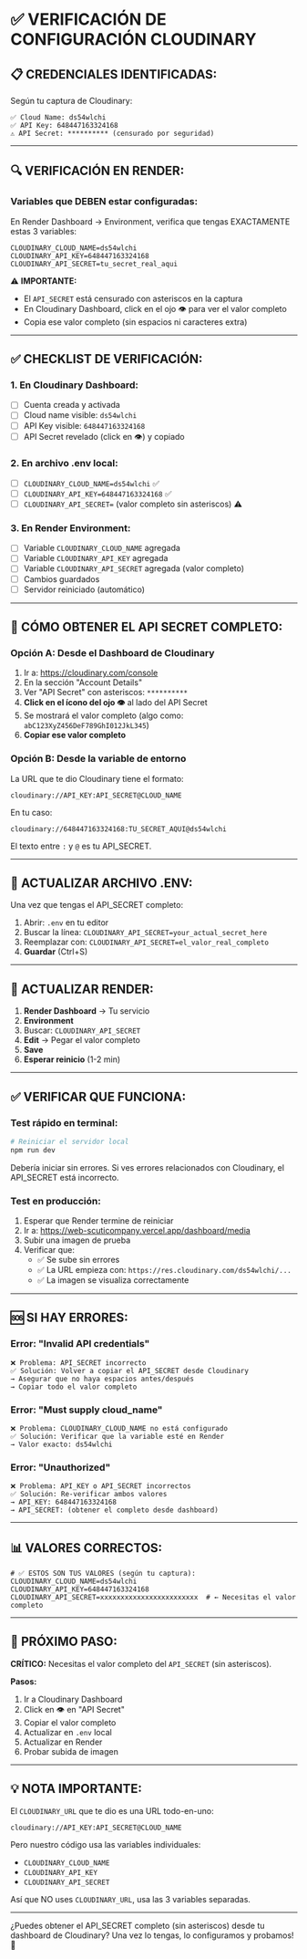 # ✅ VERIFICACIÓN DE CONFIGURACIÓN CLOUDINARY

## 📋 **CREDENCIALES IDENTIFICADAS:**

Según tu captura de Cloudinary:

```
✅ Cloud Name: ds54wlchi
✅ API Key: 648447163324168
⚠️ API Secret: ********** (censurado por seguridad)
```

---

## 🔍 **VERIFICACIÓN EN RENDER:**

### **Variables que DEBEN estar configuradas:**

En Render Dashboard → Environment, verifica que tengas EXACTAMENTE estas 3 variables:

```env
CLOUDINARY_CLOUD_NAME=ds54wlchi
CLOUDINARY_API_KEY=648447163324168
CLOUDINARY_API_SECRET=tu_secret_real_aqui
```

⚠️ **IMPORTANTE:** 
- El `API_SECRET` está censurado con asteriscos en la captura
- En Cloudinary Dashboard, click en el ojo 👁️ para ver el valor completo
- Copia ese valor completo (sin espacios ni caracteres extra)

---

## ✅ **CHECKLIST DE VERIFICACIÓN:**

### **1. En Cloudinary Dashboard:**
- [ ] Cuenta creada y activada
- [ ] Cloud name visible: `ds54wlchi`
- [ ] API Key visible: `648447163324168`
- [ ] API Secret revelado (click en 👁️) y copiado

### **2. En archivo .env local:**
- [ ] `CLOUDINARY_CLOUD_NAME=ds54wlchi` ✅
- [ ] `CLOUDINARY_API_KEY=648447163324168` ✅
- [ ] `CLOUDINARY_API_SECRET=` (valor completo sin asteriscos) ⚠️

### **3. En Render Environment:**
- [ ] Variable `CLOUDINARY_CLOUD_NAME` agregada
- [ ] Variable `CLOUDINARY_API_KEY` agregada
- [ ] Variable `CLOUDINARY_API_SECRET` agregada (valor completo)
- [ ] Cambios guardados
- [ ] Servidor reiniciado (automático)

---

## 🧪 **CÓMO OBTENER EL API SECRET COMPLETO:**

### Opción A: Desde el Dashboard de Cloudinary
1. Ir a: https://cloudinary.com/console
2. En la sección "Account Details"
3. Ver "API Secret" con asteriscos: `**********`
4. **Click en el ícono del ojo 👁️** al lado del API Secret
5. Se mostrará el valor completo (algo como: `abC123XyZ456DeF789GhI012JkL345`)
6. **Copiar ese valor completo**

### Opción B: Desde la variable de entorno
La URL que te dio Cloudinary tiene el formato:
```
cloudinary://API_KEY:API_SECRET@CLOUD_NAME
```

En tu caso:
```
cloudinary://648447163324168:TU_SECRET_AQUI@ds54wlchi
```

El texto entre `:` y `@` es tu API_SECRET.

---

## 🔧 **ACTUALIZAR ARCHIVO .ENV:**

Una vez que tengas el API_SECRET completo:

1. Abrir: `.env` en tu editor
2. Buscar la línea: `CLOUDINARY_API_SECRET=your_actual_secret_here`
3. Reemplazar con: `CLOUDINARY_API_SECRET=el_valor_real_completo`
4. **Guardar** (Ctrl+S)

---

## 🚀 **ACTUALIZAR RENDER:**

1. **Render Dashboard** → Tu servicio
2. **Environment**
3. Buscar: `CLOUDINARY_API_SECRET`
4. **Edit** → Pegar el valor completo
5. **Save**
6. **Esperar reinicio** (1-2 min)

---

## ✅ **VERIFICAR QUE FUNCIONA:**

### Test rápido en terminal:

```bash
# Reiniciar el servidor local
npm run dev
```

Debería iniciar sin errores. Si ves errores relacionados con Cloudinary, el API_SECRET está incorrecto.

### Test en producción:

1. Esperar que Render termine de reiniciar
2. Ir a: https://web-scuticompany.vercel.app/dashboard/media
3. Subir una imagen de prueba
4. Verificar que:
   - ✅ Se sube sin errores
   - ✅ La URL empieza con: `https://res.cloudinary.com/ds54wlchi/...`
   - ✅ La imagen se visualiza correctamente

---

## 🆘 **SI HAY ERRORES:**

### Error: "Invalid API credentials"
```
❌ Problema: API_SECRET incorrecto
✅ Solución: Volver a copiar el API_SECRET desde Cloudinary
→ Asegurar que no haya espacios antes/después
→ Copiar todo el valor completo
```

### Error: "Must supply cloud_name"
```
❌ Problema: CLOUDINARY_CLOUD_NAME no está configurado
✅ Solución: Verificar que la variable esté en Render
→ Valor exacto: ds54wlchi
```

### Error: "Unauthorized"
```
❌ Problema: API_KEY o API_SECRET incorrectos
✅ Solución: Re-verificar ambos valores
→ API_KEY: 648447163324168
→ API_SECRET: (obtener el completo desde dashboard)
```

---

## 📊 **VALORES CORRECTOS:**

```env
# ✅ ESTOS SON TUS VALORES (según tu captura):
CLOUDINARY_CLOUD_NAME=ds54wlchi
CLOUDINARY_API_KEY=648447163324168
CLOUDINARY_API_SECRET=xxxxxxxxxxxxxxxxxxxxxxxx  # ← Necesitas el valor completo
```

---

## 🎯 **PRÓXIMO PASO:**

**CRÍTICO:** Necesitas el valor completo del `API_SECRET` (sin asteriscos).

**Pasos:**
1. Ir a Cloudinary Dashboard
2. Click en 👁️ en "API Secret"
3. Copiar el valor completo
4. Actualizar en `.env` local
5. Actualizar en Render
6. Probar subida de imagen

---

## 💡 **NOTA IMPORTANTE:**

El `CLOUDINARY_URL` que te dio es una URL todo-en-uno:
```
cloudinary://API_KEY:API_SECRET@CLOUD_NAME
```

Pero nuestro código usa las variables individuales:
- `CLOUDINARY_CLOUD_NAME`
- `CLOUDINARY_API_KEY`
- `CLOUDINARY_API_SECRET`

Así que NO uses `CLOUDINARY_URL`, usa las 3 variables separadas.

---

¿Puedes obtener el API_SECRET completo (sin asteriscos) desde tu dashboard de Cloudinary? Una vez lo tengas, lo configuramos y probamos! 🚀

